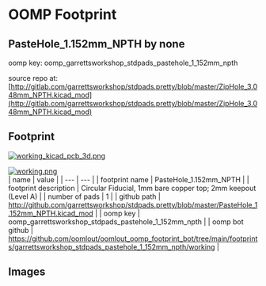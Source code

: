 # OOMP Footprint  
## PasteHole_1.152mm_NPTH  by none  
  
oomp key: oomp_garrettsworkshop_stdpads_pastehole_1_152mm_npth  
  
source repo at: [http://gitlab.com/garrettsworkshop/stdpads.pretty/blob/master/ZipHole_3.048mm_NPTH.kicad_mod](http://gitlab.com/garrettsworkshop/stdpads.pretty/blob/master/ZipHole_3.048mm_NPTH.kicad_mod)  
## Footprint  
  
[![working_kicad_pcb_3d.png](working_kicad_pcb_3d_600.png)](working_kicad_pcb_3d.png)  
  
[![working.png](working_600.png)](working.png)  
| name | value | 
| --- | --- | 
| footprint name | PasteHole_1.152mm_NPTH | 
| footprint description | Circular Fiducial, 1mm bare copper top; 2mm keepout (Level A) | 
| number of pads | 1 | 
| github path | http://github.com/garrettsworkshop/stdpads.pretty/blob/master/PasteHole_1.152mm_NPTH.kicad_mod | 
| oomp key | oomp_garrettsworkshop_stdpads_pastehole_1_152mm_npth | 
| oomp bot github | https://github.com/oomlout/oomlout_oomp_footprint_bot/tree/main/footprints/garrettsworkshop_stdpads_pastehole_1_152mm_npth/working | 
## Images  
